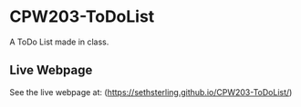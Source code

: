 # CPW203-ToDoList
A ToDo List made in class.
## Live Webpage
See the live webpage at: (https://sethsterling.github.io/CPW203-ToDoList/)
